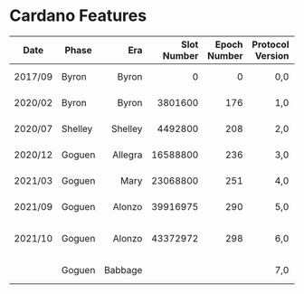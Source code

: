 # Cardano Features

| Date    | Phase   | Era     | Slot Number | Epoch Number | Protocol Version | Ledger Protocol | Consensus Mechanism | Notes              |
| ------- | ------- | -------:| -----------:| ------------:| ----------------:| ---------------:| -------------------:| ------------------:|
| 2017/09 | Byron   | Byron   | 0           | 0            | 0,0              | -               | Ouroboros Classic   |                    |
| 2020/02 | Byron   | Byron   | 3801600     | 176          | 1,0              | -               | Ouroboros BFT       |                    |
| 2020/07 | Shelley | Shelley | 4492800     | 208          | 2,0              | TPraos          | Ouroboros Praos     |                    |
| 2020/12 | Goguen  | Allegra | 16588800    | 236          | 3,0              | TPraos          | Ouroboros Praos     |                    |
| 2021/03 | Goguen  | Mary    | 23068800    | 251          | 4,0              | TPraos          | Ouroboros Praos     |                    |
| 2021/09 | Goguen  | Alonzo  | 39916975    | 290          | 5,0              | TPraos          | Ouroboros Praos     |                    |
| 2021/10 | Goguen  | Alonzo  | 43372972    | 298          | 6,0              | TPraos          | Ouroboros Praos     | intra-era hardfork |
|         | Goguen  | Babbage |             |              | 7,0              |  Praos          | Ouroboros Praos     | Vasil HF           |
